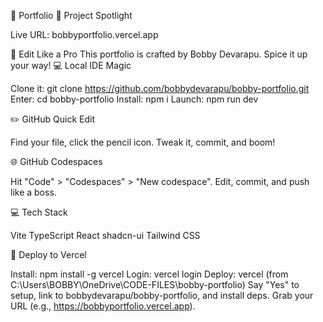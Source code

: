 🚀 Portfolio
🌟 Project Spotlight

Live URL: bobbyportfolio.vercel.app

🎨 Edit Like a Pro
This portfolio is crafted by Bobby Devarapu. Spice it up your way!
💻 Local IDE Magic

Clone it: git clone https://github.com/bobbydevarapu/bobby-portfolio.git
Enter: cd bobby-portfolio
Install: npm i
Launch: npm run dev

✏️ GitHub Quick Edit

Find your file, click the pencil icon.
Tweak it, commit, and boom!

🌐 GitHub Codespaces

Hit "Code" > "Codespaces" > "New codespace".
Edit, commit, and push like a boss.

💻 Tech Stack

Vite
TypeScript
React
shadcn-ui
Tailwind CSS

🚀 Deploy to Vercel

Install: npm install -g vercel
Login: vercel login
Deploy: vercel (from C:\Users\BOBBY\OneDrive\CODE-FILES\bobby-portfolio)
Say "Yes" to setup, link to bobbydevarapu/bobby-portfolio, and install deps.
Grab your URL (e.g., https://bobbyportfolio.vercel.app).

